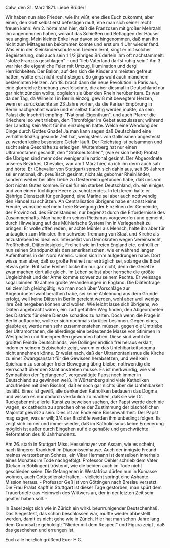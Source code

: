  Calw, den 31. März 1871.
Liebe Brüder!

Wir haben nun also Frieden, wie Ihr wißt, ehe dies Euch zukommt, aber einen, den Gott selbst erst befestigen muß, ehe man sich seiner recht freuen kann. Am 2. hörte man hier, daß die Franzosen mit großer Mehrzahl ihn angenommen haben, worauf das Schießen und Beflaggen der Häuser neu anging. Mein kleiner Enkel war davon so hingenommen, daß man ihn nicht zum Mittagessen bekommen konnte und erst um 4 Uhr wieder fand. Was er in der Kleinkinderschule von Liedern lernt, singt er mit solcher Begeisterung, daß auch sein 1 1/2 jähriges Brüderlein ihm oft nachstammelt: "stolze Franzos geschlagen" - und "lieb Vaterland darfst ruhig sein." Am 3 war hier die eigentliche Feier mit Umzug, Illumination und dergl Herrlichkeiten. Der Ballon, auf den sich die Kinder am meisten gefreut hatten, wollte erst nicht recht steigen. So gings wohl auch manchem beklemmten Herzen. Am 18. brach dann die neue Revolution in Paris aus, eine glorreiche Erhebung zweifelsohne, die aber diesmal in Deutschland nur gar nicht zünden wollte, obgleich sie über den Rhein herüber kam. Es war da der Tag, da Wilhelm I in Berlin einzog, gewiß mit bewegtem Herzen, wenn er zurückdachte an 23 Jahre vorher, da die Pariser Empörung in Berlin nachgeahmt wurde und er selbst flüchtig werden mußte; da sein Palast die Inschrift empfing: "National-Eigenthum", und auch Pfarrer die Kriecherei so weit trieben, den Thronfolger im Gebet auszulassen; während der Landtag kein Wort für ihn einzulegen hatte. Welch eine Wendung der Dinge durch Gottes Gnade! Ja man kann sagen daß Deutschland eine verhältnißmäßig gesunde Zeit hat, wenigstens von Gallicismen angesteckt zu werden keine besondere Gefahr läuft. Der Reichstag ist beisammen und sucht seine Geschäfte zu erledigen. Würtemberg hat nur einen Ultramontanen gesandt, den "Großdeutschen", (wie er sich heißt) Probst; die Übrigen sind mehr oder weniger alle national gesinnt. Der Abgeordnete unseres Bezirkes, Chevalier, war am 1 März hier, da ich ihn denn auch sah und hörte. Er (Chevalier von Stuttgart) sprach sich dahin aus, seit 35 Jahren sei er national, dh. preußisch gesinnt, nicht als geborner Rheinländer, sondern weil er bei aller Liebe zu Oesterreich gefunden habe, daß uns von dort nichts Gutes komme. Er sei für ein starkes Deutschland, dh. ein einiges und von einem tüchtigen Heere zu schützendes. In letzterem halte er 2jährige Dienstzeit für genügend, eine Marine sei aber auch nothwendig den Handel zu schützen. An Centralisation übrigens habe er sonst keine Freude, wünsche viel mehr freie Bewegung der Einzelnen der Gemeinde, der Provinz od. des Einzelstandes, nur begrenzt durch die Erfordernisse des Zusammenhalts. Man habe ihm seinen Pietismus vorgeworfen und gemeint, durch Hinweisung auf das Mühlerische System ihn in Verlegenheit zu bringen. Er wolle offen reden, er achte Mühler als Mensch, halte ihn aber für untauglich zum Minister. Ihm schwebe Trennung von Staat und Kirche als anzustrebendes Ideal vor. Interpellirt von Demokraten wegen Vereinsrecht, Preßfreiheit, Diätenlosigkeit, Freiheit wie im freien England etc. enthüllt er nun seinen Standpunkt als den amerikanischen, wie er während langen Aufenthaltes in der Nord Americ. Union sich ihm aufgedrungen habe. Dort wisse man aber, daß so große Freiheit nur erträglich sei, solange die Bibel etwas gelte. Britische Freiheit locke ihn nur gar nicht, denn die Gesetze zwar machen dort alle gleich, im Leben selbst aber herrsche die größte Ungleichheit und der Arme komme schwer zu seinem Rechte. Er weissage sogar binnen 10 Jahren große Veränderungen in England. Die Diätenfrage sei ziemlich gleichgültig, wo man noch über Vorschläge zur Abgeordnetenwahl berathen habe, sei keine Ablehnung aus dem Grunde erfolgt, weil keine Diäten in Berlin gereicht werden, wohl aber weil wenige ihre Zeit hergeben können und wollen. Wie leicht lasse sich übrigens, wo Diäten angebracht wären, ein zart gefühlter Weg finden, den Abgeordneten des Districts für seine Dienste schadlos zu halten. Doch wenn die Frage in Berlin auftauche, wolle er sich nochmals darüber besinnen. Gegen eines, glaubte er, werde man sehr zusammenstehen müssen, gegen die Umtriebe der Ultramontanen, die allerdings eine bedeutende Masse von Stimmen in Westphalen und Rheinpreußen gewonnen haben. Diese sind wohl die größten Feinde Deutschlands, wie Döllinger endlich frei heraus erklärt, indem er seinem Erzbischofe zeigt, warum er das Unfehlbarkeitsdogma nicht annehmen könne. Er weist nach, daß der Ultramontanismus die Kirche zu einer Zwangsanstalt für die Gewissen herabsetzen, und weil kein Spielraum zu sonstiger freier Bewegung übrig bleibe, nothwendig die Herrschaft über den Staat anstreben müsse. Es ist merkwürdig, wie viel Sympathien der "gefangene", vergewaltigte Papst noch immer in Deutschland zu gewinnen weiß. In Würtemberg sind viele Katholiken unzufrieden mit dem Bischof, daß er noch gar nichts über die Unfehlbarkeit losläßt. Eines ist gewiß, alle denkenden Katholiken bedauern das Dogma und wissen es nur dadurch verdaulich zu machen, daß sie wie Dr. Ruckgaber mit allerlei Kunst zu beweisen suchen, der Papst werde doch nie wagen, ex cathedra zu sprechen ohne der Zustimmung der bischöflichen Majorität gewiß zu sein. Dies ist am Ende eine Binsenwahrheit: Der Papst mag sagen, was er will; 3/4 der Bischöfe werden ihm unbedingt folgen. Es zeigt sich immer und immer wieder, daß im Katholicismus keine Erneuerung möglich ist außer durch Eingehen auf die gehaßte und geschwächte Reformation des 16 Jahrhunderts.

Am 26. starb in Stuttgart Miss. Hesselmayer von Assam, wie es scheint, nach längerer Krankheit im Diaconissenhause. Auch der innigste Freund meines verstorbenen Sohnes, ein Vikar Hermann ist demselben innerhalb eines Monates im Tode nachgefolgt. Professor Oehler schrieb dem Vater (Dekan in Böblingen) tröstend, wie die beiden auch im Tode nicht geschieden seien. 
Die Gefangenen in Westafrica dürfen nun in Kumasse wohnen, auch Gottesdienste halten, - vielleicht springt eine Ashante Mission heraus. - 
Professor Geß ist von Göttingen nach Breslau versetzt. Die Frau Prälat Kapff in Stuttgart ist dieser Tage gestorben, man spürt dem Trauerbriefe das Heimweh des Wittwers an, der in der letzten Zeit sehr gealter haben soll. -

In Basel zeigt sich wie in Zürich ein wirkl. beunruhigender Deutschenhaß. Das Siegesfest, das schon beschlossen war, mußte wieder abbestellt werden, damit es nicht gehe wie in Zürich. Hier hat man schon Jahre lang dem Grundsatze gehuldigt: "Nieder mit dem Respect" und Figura zeigt , daß das geschehen und errungen ist.

 Euch alle herzlich grüßend
 Euer H.G.
